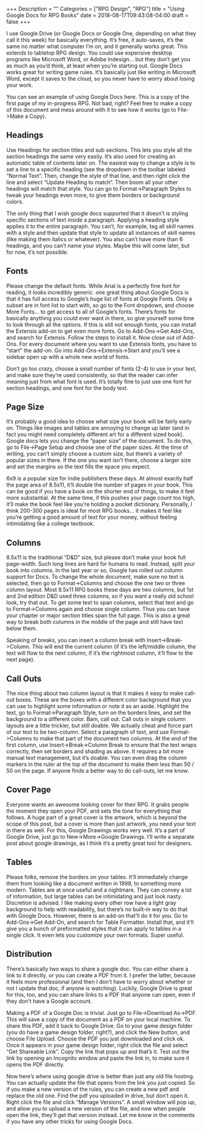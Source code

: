 +++
Description = ""
Categories = ["RPG Design", "RPG"]
title = "Using Google Docs for RPG Books"
date = 2018-08-17T09:43:08-04:00
draft = false
+++

I use Google Drive (or Google Docs or Google One, depending on what they call it
this week) for basically everything. It’s free, it auto-saves, it’s the same no
matter what computer I’m on, and it generally works great. This extends to
tabletop RPG design. You could use expensive desktop programs like Microsoft
Word, or Adobe Indesign… but they don’t get you as much as you’d think, at least
when you’re starting out. Google Docs works great for writing game rules. It’s
basically just like writing in Microsoft Word, except it saves to the cloud, so
you never have to worry about losing your work.

You can see an example of using Google Docs here. This is a copy of the first
page of my in-progress RPG. Not bad, right? Feel free to make a copy of this
document and mess around with it to see how it works (go to File->Make a Copy).

## Headings

Use Headings for section titles and sub sections. This lets you style all the
section headings the same very easily. It’s also used for creating an automatic
table of contents later on. The easiest way to change a style is to set a line
to a specific heading (see the dropdown in the toolbar labeled “Normal Text”.
Then, change the style of that line, and then right click the line and select
“Update Heading to match”. Then boom all your other headings will match that
style. You can go to Format->Paragraph Styles to tweak your headings even more,
to give them borders or background colors.

The only thing that I wish google docs supported that it doesn’t is styling
specific sections of text inside a paragraph. Applying a heading style applies
it to the entire paragraph. You can’t, for example, tag all skill names with a
style and then update that style to update all instances of skill names (like
making them italics or whatever). You also can’t have more than 6 headings, and
you can’t name your styles. Maybe this will come later, but for now, it’s not
possible.

## Fonts

Please change the default fonts. While Arial is a perfectly fine font for
reading, it looks incredibly generic. one great thing about Google Docs is that
it has full access to Google’s huge list of fonts at Google Fonts. Only a subset
are in font list to start with, so go to the Font dropdown, and choose More
Fonts… to get access to all of Google’s fonts. There’s fonts for basically
anything you could ever want in there, so give yourself some time to look
through all the options. If this is still not enough fonts, you can install the
Extensis add-on to get even more fonts. Go to Add-Ons->Get Add-Ons, and search
for Extensis. Follow the steps to install it. Now close out of Add-Ons. For
every document where you want to use Extensis fonts, you have to “start” the
add-on. Go into Add-Ons->Extensis->Start and you’ll see a sidebar open up with a
whole new world of fonts.

Don’t go too crazy, choose a small number of fonts (2-4) to use in your text,
and make sure they’re used consistently, so that the reader can infer meaning
just from what font is used. It’s totally fine to just use one font for section
headings, and one font for the body text.

## Page Size

It’s probably a good idea to choose what size your book will be fairly early on.
Things like images and tables are annoying to change up later (and in fact you
might need completely different art for a different sized book). Google docs
lets you change the “paper size” of the document. To do this, go to File->Page
Setup and choose one of the paper sizes. At the time of writing, you can’t
simply choose a custom size, but there’s a variety of popular sizes in there. If
the one you want isn’t there, choose a larger size and set the margins so the
text fills the space you expect.

6x9 is a popular size for indie publishers these days. At almost exactly half
the page area of 8.5x11, it’ll double the number of pages in your book. This can
be good if you have a book on the shorter end of things, to make it feel more
substantial. At the same time, if this pushes your page count too high, it’ll
make the book feel like you’re holding a pocket dictionary. Personally, I think
200-300 pages is ideal for most RPG books… it makes it feel like you’re getting
a good amount of text for your money, without feeling intimidating like a
college textbook.

## Columns

8.5x11 is the traditional “D&D” size, but please don’t make your book full
page-width. Such long lines are hard for humans to read. Instead, split your
book into columns. In the last year or so, Google has rolled out column support
for Docs. To change the whole document, make sure no text is selected, then go
to Format->Columns and choose the one two or three column layout. Most 8.5x11
RPG books these days are two columns, but 1st and 2nd edition D&D used three
columns, so if you want a really old school look, try that out. To get some text
to span columns, select that text and go to Format->Columns again and choose
single column. Thus you can have your chapter or major section titles span the
full page. This is also a great way to break both columns in the middle of the
page and still have text below them.

Speaking of breaks, you can insert a column break with Insert->Break->Column.
This will end the current column (if it’s the left/middle column, the text will
flow to the next column, if it’s the rightmost column, it’ll flow to the next
page).

## Call Outs

The nice thing about two column layout is that it makes it easy to make call-out
boxes. These are the boxes with a different color background that you can use to
highlight some information or note it as an aside. Highlight the text, go to
Format->Paragraph Style, turn on the borders lines, and set the background to a
different color. Bam, call out. Call outs in single column layouts are a little
trickier, but still doable. We actually cheat and force part of our text to be
two-column. Select a paragraph of text, and use Format->Columns to make that
part of the document two columns. At the end of the first column, use
Insert->Break->Column Break to ensure that the text wraps correctly, then set
borders and shading as above. It requires a bit more manual text management, but
it’s doable. You can even drag the column markers in the ruler at the top of the
document to make them less than 50 / 50 on the page. If anyone finds a better
way to do call-outs, let me know.

## Cover Page

Everyone wants an awesome looking cover for their RPG. It grabs people the
moment they open your PDF, and sets the tone for everything that follows. A huge
part of a great cover is the artwork, which is beyond the scope of this post,
but a cover is more than just artwork, you need your text in there as well. For
this, Google Drawings works very well. It’s a part of Google Drive, just go to
New->More->Google Drawings. I’ll write a separate post about google drawings, as
I think it’s a pretty great tool for designers.

## Tables

Please folks, remove the borders on your tables. It’ll immediately change them
from looking like a document written in 1998, to something more modern. Tables
are at once useful and a nightmare. They can convey a lot of information, but
large tables can be intimidating and just look nasty. Discretion is advised. I
like making every other row have a light gray background to help with
readability, but there’s no built-in way to do that with Google Docs. However,
there is an add-on that’ll do it for you. Go to Add-Ons->Get Add-On, and search
for Table Formatter. Install that, and it’ll give you a bunch of preformatted
styles that it can apply to tables in a single click. It even lets you customize
your own formats. Super useful.

## Distribution

There’s basically two ways to share a google doc. You can either share a link to
it directly, or you can create a PDF from it. I prefer the latter, because it
feels more professional (and then I don’t have to worry about whether or not I
update that doc, if anyone is watching). Luckily, Google Drive is great for
this, too, and you can share links to a PDF that anyone can open, even if they
don’t have a Google account.

Making a PDF of a Google Doc is trivial. Just go to File->Download As->PDF. This
will save a copy of the document as a PDF on your local machine. To share this
PDF, add it back to Google Drive. Go to your game design folder (you do have a
game design folder, right?), and click the New button, and choose File Upload.
Choose the PDF you just downloaded and click ok. Once it appears in your game
design folder, right click the file and select “Get Shareable Link”. Copy the
link that pops up and that’s it. Test out the link by opening an Incognito
window and paste the link in, to make sure it opens the PDF directly.

Now here’s where using google drive is better than just any old file hosting.
You can actually update the file that opens from the link you just copied. So if
you make a new version of the rules, you can create a new pdf and replace the
old one. Find the pdf you uploaded in drive, but don’t open it. Right click the
file and click “Manage Versions”. A small window will pop up, and allow you to
upload a new version of the file, and now when people open the link, they’ll get
that version instead. Let me know in the comments if you have any other tricks
for using Google Docs.

